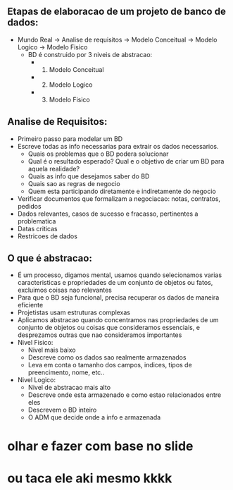 ## Etapas de elaboracao de um projeto de banco de dados:
* Mundo Real -> Analise de requisitos -> Modelo Conceitual -> Modelo Logico -> Modelo Fisico
  * BD é construido por 3 niveis de abstracao:
    * 1. Modelo Conceitual
    * 2. Modelo Logico
    * 3. Modelo Fisico
  
## Analise de Requisitos:
* Primeiro passo para modelar um BD
* Escreve todas as info necessarias para extrair os dados necessarios.
  * Quais os problemas que o BD podera solucionar
  * Qual é o resultado esperado? Qual e o objetivo de criar um BD para aquela realidade?
  * Quais as info que desejamos saber do BD
  * Quais sao as regras de negocio
  * Quem esta participando diretamente e indiretamente do negocio
* Verificar documentos que formalizam a negociacao: notas, contratos, pedidos
* Dados relevantes, casos de sucesso e fracasso, pertinentes a problematica
* Datas criticas
* Restricoes de dados

## O que é abstracao:
* É um processo, digamos mental, usamos quando selecionamos varias caracteristicas e propriedades de um conjunto de objetos ou fatos, excluimos coisas nao relevantes
* Para que o BD seja funcional, precisa recuperar os dados de maneira eficiente
* Projetistas usam estruturas complexas 
* Aplicamos abstracao quando concentramos nas propriedades de um conjunto de objetos ou coisas que consideramos essenciais, e desprezamos outras que nao consideramos importantes
* Nivel Fisico:
  * Nivel mais baixo
  * Descreve como os dados sao realmente armazenados
  * Leva em conta o tamanho dos campos, indices, tipos de preencimento, nome, etc..
* Nivel Logico:
  * Nivel de abstracao mais alto
  * Descreve onde esta armazenado e como estao relacionados entre eles
  * Descrevem o BD inteiro
  * O ADM que decide onde a info e armazenada

# olhar e fazer com base no slide
# ou taca ele aki mesmo kkkk 